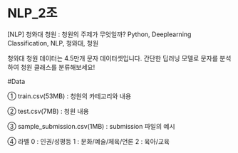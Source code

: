 # NLP_2조


[NLP] 청와대 청원 : 청원의 주제가 무엇일까?
Python, Deeplearning Classification, NLP, 청와대, 청원


청와대 청원 데이터는 4.5만개 문자 데이터셋입니다.
간단한 딥러닝 모델로 문자를 분석하여 청원 클래스를 분류해보세요!


#Data

① train.csv(53MB) : 청원의 카테고리와 내용

② test.csv(7MB) : 청원 내용 

③ sample_submission.csv(1MB) : submission 파일의 예시

④ 라벨
	0 : 인권/성평등
	1 : 문화/예술/체육/언론
	2 : 육아/교육
